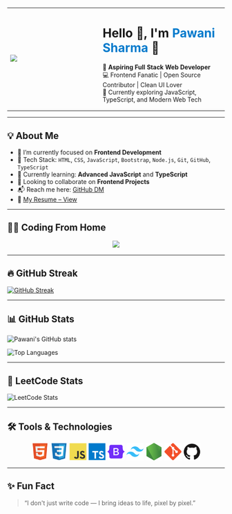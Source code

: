 <table>
  <tr>
    <td width="200px">
      <img src="https://media.licdn.com/dms/image/v2/D5603AQGlrNFjMKhyxg/profile-displayphoto-shrink_200_200/B56ZdcxxEaGQAc-/0/1749608240618?e=2147483647&v=beta&t=xetdo4m-rBsNLW_z8hrSusBFz5nQp8IDJE9kK28Dsqk" width="100%" />
    </td>
    <td>
      <h1>Hello 👋, I'm <span style="color:#007acc;">Pawani Sharma</span> 🚀</h1>
      <p>
        🌟 <strong>Aspiring Full Stack Web Developer</strong><br>
        💻 Frontend Fanatic | Open Source Contributor | Clean UI Lover<br>
        🎯 Currently exploring JavaScript, TypeScript, and Modern Web Tech
      </p>
    </td>
  </tr>
</table>

---

## 💡 About Me

- 🔭 I’m currently focused on **Frontend Development**
- 🧰 Tech Stack: `HTML`, `CSS`, `JavaScript`, `Bootstrap`, `Node.js`, `Git`, `GitHub`, `TypeScript`
- 📘 Currently learning: **Advanced JavaScript** and **TypeScript**
- 🤝 Looking to collaborate on **Frontend Projects**
- 📬 Reach me here: [GitHub DM](https://github.com/Pawanisharma12)
- 📄 [My Resume – View](https://drive.google.com/file/d/1g_KE0CEiye_npoaSyP5-mePLnXnY1d6c/view?usp=sharing)

---

## 🧑‍💻 Coding From Home

<p align="center">
  <img src="https://thumbs.dreamstime.com/b/thoughtful-cartoon-girl-programmer-code-depiction-deep-coding-354449860.jpg" width="300"/>
</p>

---

## 🔥 GitHub Streak

[![GitHub Streak](https://streak-stats.demolab.com?user=Pawanisharma12&theme=tokyonight&border_radius=5)](https://git.io/streak-stats)

---

## 📊 GitHub Stats

![Pawani's GitHub stats](https://github-readme-stats.vercel.app/api?username=Pawanisharma12&show_icons=true&theme=tokyonight&hide_border=true&border_radius=10)

![Top Languages](https://github-readme-stats.vercel.app/api/top-langs/?username=Pawanisharma12&layout=compact&theme=tokyonight&hide_border=true&border_radius=10)

---

## 🧠 LeetCode Stats

![LeetCode Stats](https://leetcard.jacoblin.cool/Pawani_Sharma?theme=dark)

---

## 🛠️ Tools & Technologies

<p align="center">
  <img src="https://raw.githubusercontent.com/devicons/devicon/master/icons/html5/html5-original.svg" alt="HTML" width="40"/>
  <img src="https://raw.githubusercontent.com/devicons/devicon/master/icons/css3/css3-original.svg" alt="CSS" width="40"/>
  <img src="https://raw.githubusercontent.com/devicons/devicon/master/icons/javascript/javascript-original.svg" alt="JavaScript" width="40"/>
  <img src="https://raw.githubusercontent.com/devicons/devicon/master/icons/typescript/typescript-original.svg" alt="TypeScript" width="40"/>
  <img src="https://raw.githubusercontent.com/devicons/devicon/master/icons/bootstrap/bootstrap-plain.svg" alt="Bootstrap" width="40"/>
  <img src="https://raw.githubusercontent.com/devicons/devicon/master/icons/tailwindcss/tailwindcss-plain.svg" alt="Tailwind" width="40"/>
  <img src="https://raw.githubusercontent.com/devicons/devicon/master/icons/nodejs/nodejs-original.svg" alt="Node.js" width="40"/>
  <img src="https://raw.githubusercontent.com/devicons/devicon/master/icons/git/git-original.svg" alt="Git" width="40"/>
  <img src="https://raw.githubusercontent.com/devicons/devicon/master/icons/github/github-original.svg" alt="GitHub" width="40"/>
</p>

---

## ✨ Fun Fact

> “I don't just write code — I bring ideas to life, pixel by pixel.”
